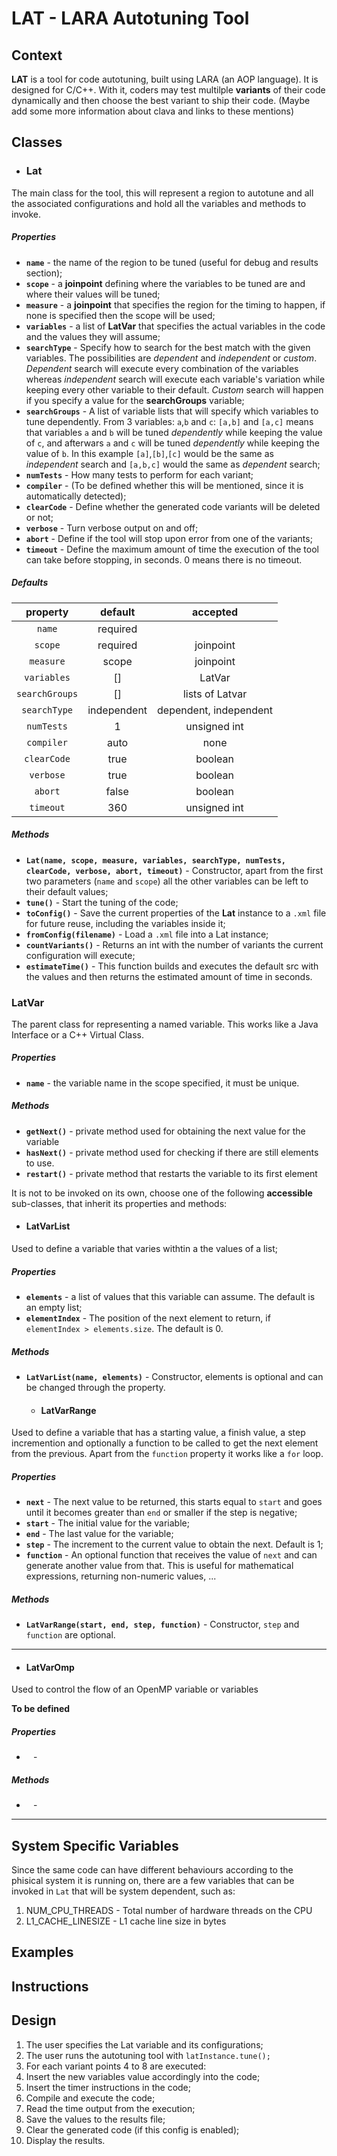 # LAT - LARA Autotuning Tool

## Context

**LAT** is a tool for code autotuning, built using LARA (an AOP language). It is designed for C/C++. With it, coders may test multilple **variants** of their code dynamically and then choose the best variant to ship their code. (Maybe add some more information about clava and links to these mentions)

## Classes

 - ### **Lat**
The main class for the tool, this will represent a region to autotune and all the associated configurations and hold all the variables and methods to invoke.

##### Properties

 - **`name`** - the name of the region to be tuned (useful for debug and results section);
 - **`scope`** - a **joinpoint** defining where the variables to be tuned are and where their values will be tuned;
 - **`measure`** - a **joinpoint** that specifies the region for the timing to happen, if none is specified then the scope will be used;
 - **`variables`** - a list of **LatVar** that specifies the actual variables in the code and the values they will assume;
 - **`searchType`** - Specify how to search for the best match with the given variables. The possibilities are _dependent_ and _independent_ or _custom_. _Dependent_ search will execute every combination of the variables whereas _independent_ search will execute each variable's variation while keeping every other variable to their default. _Custom_ search will happen if you specify a value for the **searchGroups** variable;
 - **`searchGroups`** - A list of variable lists that will specify which variables to tune dependently. From 3 variables: `a`,`b` and `c`: `[a,b]` and `[a,c]` means that variables `a` and `b` will be tuned _dependently_ while keeping the value of `c`, and afterwars `a` and `c` will be tuned _dependently_ while keeping the value of `b`. In this example `[a]`,`[b]`,`[c]` would be the same as _independent_ search and `[a,b,c]` would the same as _dependent_ search;
 - **`numTests`** - How many tests to perform for each variant;
 - **`compiler`** - (To be defined whether this will be mentioned, since it is automatically detected);
 - **`clearCode`** - Define whether the generated code variants will be deleted or not;
 - **`verbose`** - Turn verbose output on and off;
 - **`abort`** - Define if the tool will stop upon error from one of the variants;
 - **`timeout`** - Define the maximum amount of time the execution of the tool can take before stopping, in seconds. 0 means there is no timeout.

##### Defaults

|    property    |   default   |        accepted        |
|:--------------:|:-----------:|:----------------------:|
|     `name`     |   required  |                        |
|     `scope`    |   required  |        joinpoint       |
|    `measure`   |    scope    |        joinpoint       |
|   `variables`  |      []     |         LatVar         |
| `searchGroups` |      []     |     lists of Latvar    |
|  `searchType`  | independent | dependent, independent |
|   `numTests`   |      1      |      unsigned int      |
|   `compiler`   |     auto    |          none          |
|   `clearCode`  |     true    |         boolean        |
|    `verbose`   |     true    |         boolean        |
|     `abort`    |    false    |         boolean        |
|    `timeout`   |     360     |      unsigned int      |

##### Methods

 - **`Lat(name, scope, measure, variables, searchType, numTests, clearCode, verbose, abort, timeout)`** - Constructor, apart from the first two parameters (`name` and `scope`) all the other variables can be left to their default values;
 - **`tune()`** - Start the tuning of the code;
 - **`toConfig()`** - Save the current properties of the **Lat** instance to a `.xml` file for future reuse, including the variables inside it;
 - **`fromConfig(filename)`** - Load a `.xml` file into a Lat instance;
 - **`countVariants()`** - Returns an int with the number of variants the current configuration will execute;
 - **`estimateTime()`** - This function builds and executes the default src with the values and then returns the estimated amount of time in seconds. 


  ### **LatVar** 
The parent class for representing a named variable. This works like a Java Interface or a C++ Virtual Class. 

##### Properties
 - **`name`** - the variable name in the scope specified, it must be unique.

##### Methods
 - **`getNext()`** - private method used for obtaining the next value for the variable
 - **`hasNext()`** - private method used for checking if there are still elements to use.
 - **`restart()`** - private method that restarts the variable to its first element

It is not to be invoked on its own, choose one of the following **accessible** sub-classes, that inherit its properties and methods:

   - #### LatVarList
Used to define a variable that varies withtin a the values of a list;

##### Properties
 - **`elements`** - a list of values that this variable can assume. The default is an empty list;
 - **`elementIndex`** - The position of the next element to return, if `elementIndex > elements.size`. The default is 0.   

##### Methods
 - **`LatVarList(name, elements)`** - Constructor, elements is optional and can be changed through the property. 
    
   - #### LatVarRange
Used to define a variable that has a starting value, a finish value, a step incremention and optionally a function to be called to get the next element from the previous. Apart from the `function` property it works like a `for` loop. 

##### Properties
 - **`next`** - The next value to be returned, this starts equal to `start` and goes until it becomes greater than `end` or smaller if the step is negative; 
 - **`start`** - The initial value for the variable; 
 - **`end`** - The last value for the variable;
 - **`step`** - The increment to the current value to obtain the next. Default is 1;
 - **`function`** - An optional function that receives the value of `next` and can generate another value from that. This is useful for mathematical expressions, returning non-numeric values, ...

##### Methods
 - **`LatVarRange(start, end, step, function)`** - Constructor, `step` and `function` are optional.  

---
   - #### LatVarOmp
Used to control the flow of an OpenMP variable or variables

**To be defined**


##### Properties
 - **` `** - 

##### Methods
 - **` `** - 
---

## System Specific Variables

Since the same code can have different behaviours according to the phisical system it is running on, there are a few variables that can be invoked in `Lat` that will be system dependent, such as: 

1. NUM_CPU_THREADS - Total number of hardware threads on the CPU
2. L1_CACHE_LINESIZE - L1 cache line size in bytes


## Examples

## Instructions

## Design

1. The user specifies the Lat variable and its configurations;
2. The user runs the autotuning tool with `latInstance.tune();`
3. For each variant points 4 to 8 are executed:
4. Insert the new variables value accordingly into the code;
5. Insert the timer instructions in the code;
6. Compile and execute the code;
7. Read the time output from the execution;
8. Save the values to the results file;
9. Clear the generated code (if this config is enabled);
10. Display the results.



